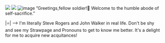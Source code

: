 ![](https://komarev.com/ghpvc/?username=ephemeralcreation&label=TIMES+I'VE+FELT+GUILTY+FOR+MY+PAST)
![](https://komarev.com/ghpvc/?username=ephemeralcreation&base=∞)
 ![image](https://github.com/user-attachments/assets/b897a5d7-53d0-44cc-a36a-09e434a602c8)
”Greetings,fellow soldier!🦅 Welcome to the humble abode of self-sacrifice.”

|⭐️| --> I'm literally Steve Rogers and John Walker in real life. Don't be shy and see my Strawpage and Pronouns to get to know me better. It's a delight for me to acquire new acquitances!

